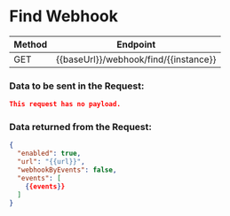 # Find Webhook

| Method | Endpoint                              |
| ------ | ------------------------------------- |
| GET    | {{baseUrl}}/webhook/find/{{instance}} |

### Data to be sent in the Request:

```json title=Payload
This request has no payload.
```

### Data returned from the Request:

```json title=Result
{
  "enabled": true,
  "url": "{{url}}",
  "webhookByEvents": false,
  "events": [
    {{events}}
  ]
}
```
